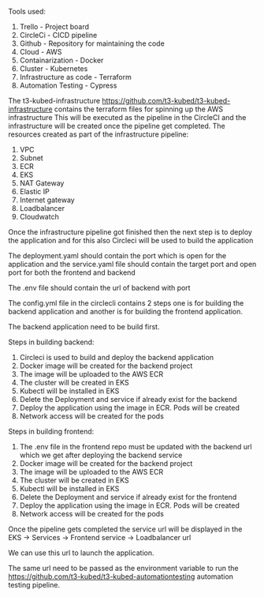 Tools used:
1. Trello - Project board 
2. CircleCi - CICD pipeline
3. Github - Repository for maintaining the code
4. Cloud - AWS
5. Containarization - Docker
6. Cluster - Kubernetes
7. Infrastructure as code - Terraform
8. Automation Testing - Cypress

The t3-kubed-infrastructure https://github.com/t3-kubed/t3-kubed-infrastructure contains the terraform files for spinning up the AWS infrastructure 
This will be executed as the pipeline in the CircleCI and the infrastructure will be created once the pipeline get completed.
The resources created as part of the infrastructure pipeline:
1. VPC
2. Subnet
3. ECR
4. EKS
5. NAT Gateway
6. Elastic IP
7. Internet gateway
8. Loadbalancer
9. Cloudwatch

Once the infrastructure pipeline got finished then the next step is to deploy the application and for this also Circleci will be used to build the application


The deployment.yaml should contain the port which is open for the application and the service.yaml file should contain the target port and open port for both the frontend and backend

The .env file should contain the url of backend with port

The config.yml file in the circlecli contains 2 steps one is for building the backend application and another is for building the frontend application.

The backend application need to be build first.

Steps in building backend:
1. Circleci is used to build and deploy the backend application
2. Docker image will be created for the backend project
3. The image will be uploaded to the AWS ECR
4. The cluster will be created in EKS
5. Kubectl will be installed in EKS
6. Delete the Deployment and service if already exist for the backend
7. Deploy the application using the image in ECR. Pods will be created
8. Network access will be created for the pods

Steps in building frontend:

1. The .env file in the frontend repo must be updated with the backend url which we get after deploying the backend service
2. Docker image will be created for the backend project
3. The image will be uploaded to the AWS ECR
4. The cluster will be created in EKS
5. Kubectl will be installed in EKS
6. Delete the Deployment and service if already exist for the frontend
7. Deploy the application using the image in ECR. Pods will be created
8. Network access will be created for the pods

Once the pipeline gets completed the service url will be displayed in the EKS -> Services -> Frontend service -> Loadbalancer url

We can use this url to launch the application.

The same url need to be passed as the environment variable to run the https://github.com/t3-kubed/t3-kubed-automationtesting automation testing pipeline.
